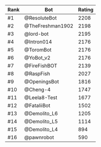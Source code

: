 Rank|Bot|Rating
---|---|---
#1|@ResoluteBot|2208
#2|@TheFreshman1902|2198
#3|@lord-bot|2195
#4|@Intron014|2176
#5|@ToromBot|2176
#6|@YoBot_v2|2176
#7|@FireFishBOT|2139
#8|@RaspFish|2027
#9|@OpeningsBot|1816
#10|@Cheng-4|1747
#11|@Leela8-Test|1677
#12|@FataliiBot|1502
#13|@Demolito_L6|1205
#14|@Demolito_L5|1114
#15|@Demolito_L4|894
#16|@pawnrobot|590
